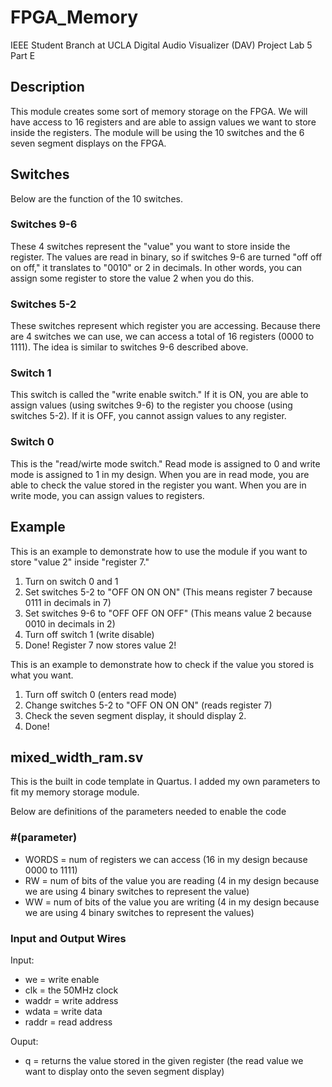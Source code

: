 # FPGA_Memory
IEEE Student Branch at UCLA Digital Audio Visualizer (DAV) Project Lab 5 Part E

## Description
This module creates some sort of memory storage on the FPGA. We will have access to 16 registers and are able to assign values we want to store inside the registers. The module will be using the 10 switches and the 6 seven segment displays on the FPGA.

## Switches
Below are the function of the 10 switches.

### Switches 9-6
These 4 switches represent the "value" you want to store inside the register. The values are read in binary, so if switches 9-6 are turned "off off on off," it translates to "0010" or 2 in decimals. In other words, you can assign some register to store the value 2 when you do this. 

### Switches 5-2
These switches represent which register you are accessing. Because there are 4 switches we can use, we can access a total of 16 registers (0000 to 1111). The idea is similar to switches 9-6 described above. 

### Switch 1
This switch is called the "write enable switch." If it is ON, you are able to assign values (using switches 9-6) to the register you choose (using switches 5-2). If it is OFF, you cannot assign values to any register.

### Switch 0
This is the "read/wirte mode switch." Read mode is assigned to 0 and write mode is assigned to 1 in my design. When you are in read mode, you are able to check the value stored in the register you want. When you are in write mode, you can assign values to registers. 

## Example 
This is an example to demonstrate how to use the module if you want to store "value 2" inside "register 7."
1. Turn on switch 0 and 1
2. Set switches 5-2 to "OFF ON ON ON" (This means register 7 because 0111 in decimals in 7)
3. Set switches 9-6 to "OFF OFF ON OFF" (This means value 2 because 0010 in decimals in 2)
4. Turn off switch 1 (write disable)
5. Done! Register 7 now stores value 2!

This is an example to demonstrate how to check if the value you stored is what you want.
1. Turn off switch 0 (enters read mode)
2. Change switches 5-2 to "OFF ON ON ON" (reads register 7)
3. Check the seven segment display, it should display 2.
4. Done!

## mixed_width_ram.sv
This is the built in code template in Quartus. I added my own parameters to fit my memory storage module. 

Below are definitions of the parameters needed to enable the code

### #(parameter)
* WORDS = num of registers we can access (16 in my design because 0000 to 1111)
* RW = num of bits of the value you are reading (4 in my design because we are using 4 binary switches to represent the value)
* WW = num of bits of the value you are writing (4 in my design because we are using 4 binary switches to represent the values)

### Input and Output Wires
Input:
* we = write enable
* clk = the 50MHz clock 
* waddr = write address
* wdata = write data
* raddr = read address

Ouput:
* q = returns the value stored in the given register (the read value we want to display onto the seven segment display)
